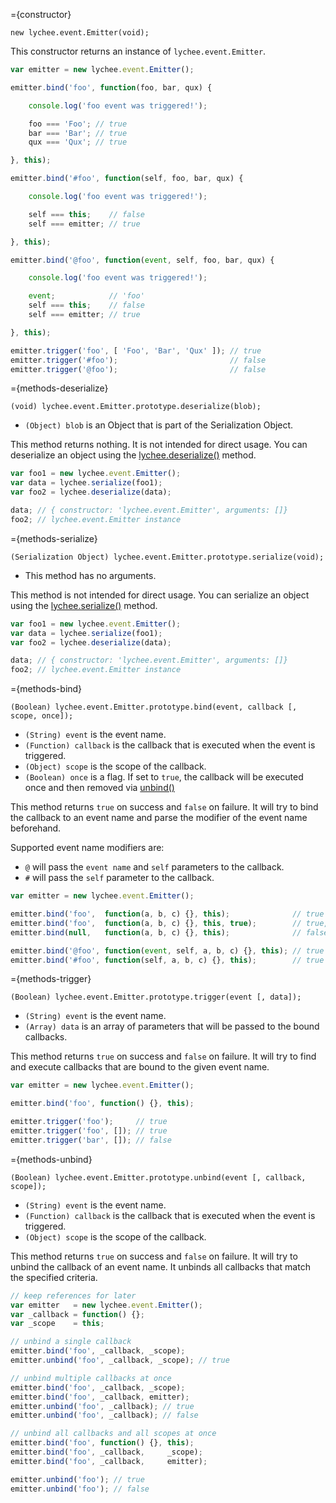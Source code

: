
={constructor}

```javascript-constructor
new lychee.event.Emitter(void);
```

This constructor returns an instance of `lychee.event.Emitter`.

```javascript
var emitter = new lychee.event.Emitter();

emitter.bind('foo', function(foo, bar, qux) {

	console.log('foo event was triggered!');

	foo === 'Foo'; // true
	bar === 'Bar'; // true
	qux === 'Qux'; // true

}, this);

emitter.bind('#foo', function(self, foo, bar, qux) {

	console.log('foo event was triggered!');

	self === this;    // false
	self === emitter; // true

}, this);

emitter.bind('@foo', function(event, self, foo, bar, qux) {

	console.log('foo event was triggered!');

	event;            // 'foo'
	self === this;    // false
	self === emitter; // true

}, this);

emitter.trigger('foo', [ 'Foo', 'Bar', 'Qux' ]); // true
emitter.trigger('#foo');                         // false
emitter.trigger('@foo');                         // false
```



={methods-deserialize}

```javascript-method
(void) lychee.event.Emitter.prototype.deserialize(blob);
```

- `(Object) blob` is an Object that is part of the Serialization Object.

This method returns nothing.
It is not intended for direct usage. You can deserialize an
object using the [lychee.deserialize()](lychee#methods-deserialize) method.

```javascript
var foo1 = new lychee.event.Emitter();
var data = lychee.serialize(foo1);
var foo2 = lychee.deserialize(data);

data; // { constructor: 'lychee.event.Emitter', arguments: []}
foo2; // lychee.event.Emitter instance
```



={methods-serialize}

```javascript-method
(Serialization Object) lychee.event.Emitter.prototype.serialize(void);
```

- This method has no arguments.

This method is not intended for direct usage. You can serialize an
object using the [lychee.serialize()](lychee#methods-serialize) method.

```javascript
var foo1 = new lychee.event.Emitter();
var data = lychee.serialize(foo1);
var foo2 = lychee.deserialize(data);

data; // { constructor: 'lychee.event.Emitter', arguments: []}
foo2; // lychee.event.Emitter instance
```



={methods-bind}

```javascript-method
(Boolean) lychee.event.Emitter.prototype.bind(event, callback [, scope, once]);
```

- `(String) event` is the event name.
- `(Function) callback` is the callback that is executed when the event is triggered.
- `(Object) scope` is the scope of the callback.
- `(Boolean) once` is a flag. If set to `true`, the callback will be executed once
and then removed via [unbind()](#methods-unbind)

This method returns `true` on success and `false` on failure.
It will try to bind the callback to an event name and parse the modifier of the
event name beforehand.

Supported event name modifiers are:

- `@` will pass the `event name` and `self` parameters to the callback.
- `#` will pass the `self` parameter to the callback.

```javascript
var emitter = new lychee.event.Emitter();

emitter.bind('foo',  function(a, b, c) {}, this);              // true
emitter.bind('foo',  function(a, b, c) {}, this, true);        // true,  triggered only once
emitter.bind(null,   function(a, b, c) {}, this);              // false, invalid event

emitter.bind('@foo', function(event, self, a, b, c) {}, this); // true
emitter.bind('#foo', function(self, a, b, c) {}, this);        // true
```



={methods-trigger}

```javascript-method
(Boolean) lychee.event.Emitter.prototype.trigger(event [, data]);
```

- `(String) event` is the event name.
- `(Array) data` is an array of parameters that will be passed to the bound callbacks.

This method returns `true` on success and `false` on failure.
It will try to find and execute callbacks that are bound to the given event name.

```javascript
var emitter = new lychee.event.Emitter();

emitter.bind('foo', function() {}, this);

emitter.trigger('foo');     // true
emitter.trigger('foo', []); // true
emitter.trigger('bar', []); // false
```



={methods-unbind}

```javascript-method
(Boolean) lychee.event.Emitter.prototype.unbind(event [, callback, scope]);
```

- `(String) event` is the event name.
- `(Function) callback` is the callback that is executed when the event is triggered.
- `(Object) scope` is the scope of the callback.

This method returns `true` on success and `false` on failure.
It will try to unbind the callback of an event name. It unbinds all callbacks that
match the specified criteria.

```javascript
// keep references for later
var emitter   = new lychee.event.Emitter();
var _callback = function() {};
var _scope    = this;

// unbind a single callback
emitter.bind('foo', _callback, _scope);
emitter.unbind('foo', _callback, _scope); // true

// unbind multiple callbacks at once
emitter.bind('foo', _callback, _scope);
emitter.bind('foo', _callback, emitter);
emitter.unbind('foo', _callback); // true
emitter.unbind('foo', _callback); // false

// unbind all callbacks and all scopes at once
emitter.bind('foo', function() {}, this);
emitter.bind('foo', _callback,     _scope);
emitter.bind('foo', _callback,     emitter);

emitter.unbind('foo'); // true
emitter.unbind('foo'); // false
```

